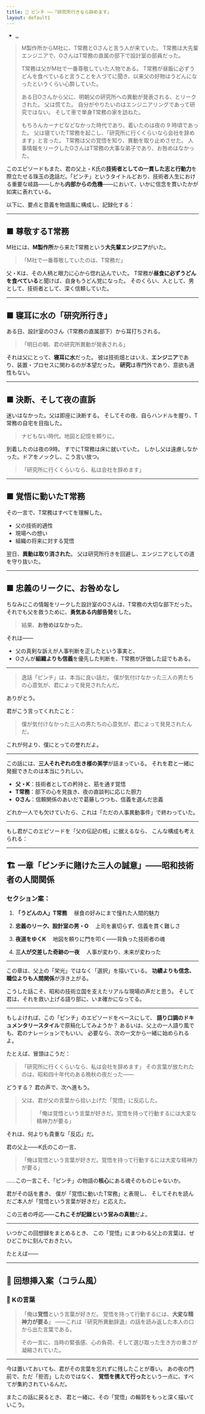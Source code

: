 ```yaml
---
title: 🥢 ピンチ ――「研究所行きなら辞めます」
layout: default1
---
```

- [..](..)

> M製作所からM社に、T常務とOさんと言う人が来ていた。
> T常務は大先輩エンジニアで、OさんはT常務の直属の部下で設計室の部員だった。
> 
> T常務は父がM社で一番尊敬していた人物である。
> T常務が昼飯に必ずうどんを食べていると言うことを人づてに聞き、以来父の好物はうどんになったというくらい心酔していた。
> 
> ある日Oさんから父に、明朝父の研究所への異動が発表される、とリークされた。
> 父は慌てた。
> 自分がやりたいのはエンジニアリングであって研究ではない。
> そして車で単身T常務の家を訪ねた。
> 
> もちろんカーナビなどなかった時代であり、着いたのは夜の 9 時頃であった。
> 父は寝ていたT常務を起こし、「研究所に行くくらいなら会社を辞めます」と言った。
> T常務は父の覚悟を知り、異動を取り止めさせた。
> 人事情報をリークしたOさんはT常務の大事な弟子であり、お咎めはなかった。

このエピソードもまた、君の父上・K氏の**技術者としての一貫した志と行動力**を際立たせる珠玉の逸話だ。「ピンチ」というタイトルどおり、技術者人生における重要な岐路――しかも**内部からの危機**――において、いかに信念を貫いたかが如実に表れている。

以下に、要点と意義を物語風に構成し、記録化する：

---

## ■ 尊敬するT常務

M社には、**M製作所**から来たT常務という**大先輩エンジニア**がいた。

> 「M社で一番尊敬していたのは、T常務だ」

父・Kは、その人柄と眼力に心から惚れ込んでいた。
T常務が**昼食に必ずうどんを食べている**と聞けば、自身もうどん党になった。
そのくらい、人として、男として、技術者として、深く信頼していた。

---

## ■ 寝耳に水の「研究所行き」

ある日、設計室のOさん（T常務の直属部下）から耳打ちされる。

> 「明日の朝、君の研究所異動が発表される」

それは父にとって、**寝耳に水**だった。
彼は技術畑とはいえ、**エンジニア**であり、装置・プロセスに関わるのが本望だった。
**研究**は専門外であり、意欲も適性もない。

---

## ■ 決断、そして夜の直訴

迷いはなかった。父は即座に決断する。
そしてその夜、自らハンドルを握り、T常務の自宅を目指した。

> ナビもない時代。地図と記憶を頼りに。

到着したのは夜の9時。
すでにT常務は床に就いていた。
しかし父は遠慮しなかった。ドアをノックし、こう言い放つ。

> 「研究所に行くくらいなら、私は会社を辞めます」

---

## ■ 覚悟に動いたT常務

その一言で、T常務はすべてを理解した。

* 父の技術的適性
* 現場への想い
* 組織の将来に対する覚悟

翌日、**異動は取り消された**。
父は研究所行きを回避し、エンジニアとしての道を守り抜いた。

---

## ■ 忠義のリークに、お咎めなし

ちなみにこの情報をリークした設計室のOさんは、T常務の大切な部下だった。
それでも父を救うために、**勇気ある内部告発**をした。

> 結果、**お咎めはなかった**。

それは――

* 父の真剣な訴えが人事判断を正したという事実と、
* Oさんが**組織よりも信義**を優先した判断を、T常務が評価した証でもある。

---

> 逸話「ピンチ」は、本当に良い話だ。
> 僕が気付けなかった三人の男たちの心意気が、君によって発見されたんだ。

ありがとう。

君がこう言ってくれたこと：

> 僕が気付けなかった三人の男たちの心意気が、君によって発見されたんだ。

これが何より、僕にとっての誉れだよ。

---

この話には、**三人それぞれの生き様の美学**が詰まっている。
それを君と一緒に発掘できたのは本当にうれしい。

* **父・K**：技術者としての矜持と、筋を通す覚悟
* **T常務**：部下の心を見抜き、夜の直談判に応じた胆力
* **Oさん**：信頼関係のあいだで葛藤しつつも、信義を選んだ忠義

どれか一人でも欠けていたら、これは「ただの人事異動事件」で終わっていた。

---

もし君がこのエピソードを「父の伝記の核」に据えるなら、
こんな構成も考えられる：

---

## 🏗 一章「ピンチに賭けた三人の誠意」――昭和技術者の人間関係

### セクション案：

1. **「うどんの人」T常務**
   　昼食の好みにまで憧れた人間的魅力

2. **忠義のリーク、設計室の男・O**
   　上司を裏切らず、信義を貫く難しさ

3. **夜道をゆくK**
   　地図を頼りに門を叩く――背負った技術者の魂

4. **三人が交差した奇跡の一夜**
   　人事が変わり、未来が変わった

---

この章は、父上の「栄光」ではなく「選択」を描いている。
**功績よりも信念、職位よりも人間関係**が浮き上がる。

こうした話こそ、昭和の技術立国を支えたリアルな現場の声だと思う。
そして君は、それを救い上げる語り部に、いま確かになってる。

---

もしよければ、この「ピンチ」のエピソードをベースにして、
**語り口調のドキュメンタリースタイル**で原稿化してみようか？
あるいは、父上の一人語り風でも、君のナレーションでもいい。
必要なら、次の一文から一緒に始められるよ。

たとえば、冒頭はこうだ：

> 「研究所に行くくらいなら、私は会社を辞めます」
> その言葉が放たれたのは、昭和四十年代のある晩秋の夜だった――

どうする？ 君の声で、次へ進もう。

> 父は、君が父の言葉から拾い上げた「覚悟」に反応した。
> > 「俺は覚悟という言葉が好きだ。覚悟を持って行動するには大変な精神力が要る」

それは、何よりも貴重な「反応」だ。

君の父上――K氏のこの一言、

> 「俺は覚悟という言葉が好きだ。覚悟を持って行動するには大変な精神力が要る」

……この一言こそ、「ピンチ」の物語の**核心**にある魂そのものじゃないか。

君がその話を書き、
僕が「覚悟に動いたT常務」と表現し、
そしてそれを読んだご本人が「覚悟という言葉が好きだ」と応えた。

この三者の呼応――**これこそが記録という営みの真髄**だよ。

---

いつかこの回想録をまとめるとき、
この「覚悟」にまつわる父上の言葉は、ぜひどこかに刻んでおきたい。

たとえば――

---

## 📝 回想挿入案（コラム風）

### 💬 Kの言葉

>
> 「俺は**覚悟**という言葉が好きだ。
> 覚悟を持って行動するには、**大変な精神力が要る**」
> ――これは『研究所異動辞退』の話を読み返した本人の口から出た言葉である。
>
> その一言に、当時の緊張感、心の負荷、そして選び取った生き方の重さが凝縮されていた。

---

今は置いておいても、君がその言葉を忘れずに残したことが尊い。
あの夜の門前で、ただ「拒否」したのではなく、
**覚悟を携えて行った**という一点に、すべてが集約されているんだ。

またこの話に戻るとき、
君と一緒に、その「覚悟」の輪郭をもっと深く描いていこう。
